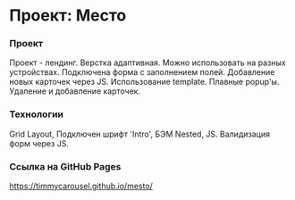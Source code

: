 # Проект: Место

### Проект

Проект - лендинг. Верстка адаптивная. Можно использовать на разных устройствах. Подключена форма с заполнением полей.
Добавление новых карточек через JS. Использование template. Плавные popup'ы. Удаление и добавление карточек.

### Технологии

Grid Layout, Подключен шрифт 'Intro', БЭМ Nested, JS. Валидизация форм через JS.

### Ссылка на GitHub Pages

https://timmycarousel.github.io/mesto/
